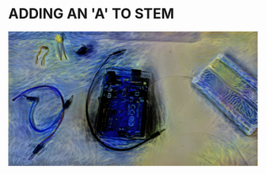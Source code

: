 # ADDING AN 'A' TO STEM
![alt text](https://github.com/navya26s/UNIT-2-/blob/main/Screenshot%202021-11-09%20at%2011.35.16%20PM.png)
